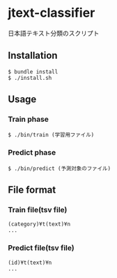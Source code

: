 jtext-classifier
================

日本語テキスト分類のスクリプト

## Installation
`$ bundle install`  
`$ ./install.sh`

## Usage
### Train phase
`$ ./bin/train (学習用ファイル)`

### Predict phase
`$ ./bin/predict (予測対象のファイル)`

## File format
### Train file(tsv file)
```
(category)¥t(text)¥n
...
```

### Predict file(tsv file)
```
(id)¥t(text)¥n
...
```
